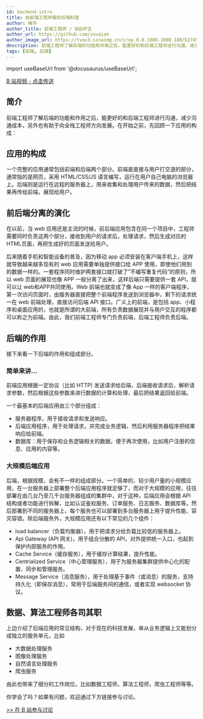 ```yaml
---
id: backend-intro
title: 给前端工程师看的后端科普
author: 峰华
author_title: 前端工程师 / B站UP主
author_url: https://github.com/zxuqian
author_image_url: https://tvax3.sinaimg.cn/crop.0.0.1080.1080.180/b2745d44ly8g8s4muqeggj20u00u0n0k.jpg?KID=imgbed,tva&Expires=1582389585&ssig=EvXmyu%2FXsX
description: 前端工程师了解后端的功能和作用之后，能更好的和后端工程师进行沟通，减少沟通成本，另外也有助于向全栈工程师方向发展。
tags: [前端, 后端]
---
```


import useBaseUrl from '@docusaurus/useBaseUrl';

[B 站视频 - 点击传送](https://www.bilibili.com/video/BV1XV411d7Cg/)

## 简介

前端工程师了解后端的功能和作用之后，能更好的和后端工程师进行沟通，减少沟通成本，另外也有助于向全栈工程师方向发展。在开始之前，先回顾一下应用的构成：

<!-- truncate -->


## 应用的构成

一个完整的应用通常包括前端和后端两个部分。前端是直接与用户打交道的部分，通常指的是网页，采用 HTML/CSS/JS 语言编写，运行在用户自己电脑的浏览器上。后端则是运行在远程的服务器上，用来收集和处理用户传来的数据，然后把结果再传给前端，展现给用户。

## 前后端分离的演化

在以前，当 web 应用还是主流的时候，前后端应用包含在同一个项目中，工程师需要同时负责这两个部分，接收到用户的请求后，处理请求，然后生成对应的 HTML页面，再把生成好的页面发送给用户。

后来随着手机和智能设备的普及，因为移动 app 必须安装在客户端手机上，这样就导致越来越多现有的 web 应用需要单独提供接口给 APP 使用，即使他们用到的数据一样的。一套程序同时维护两套接口就打破了”不编写重复代码“的原则，所以 web 页面的展现也像 APP 一般分离了出来，这样后端只需要提供一套 API，就可以让 web和APP共同使用。Web 前端也就变成了像 App 一样的客户端程序，第一次访问页面时，由服务器直接把整个前端程序发送到浏览器中，剩下的请求统一在 web 前端处理，直接访问后端 API 接口。广义上的前端，是包括 app、小程序和桌面应用的，也就是所谓的大前端，所有负责数据展现并与用户交互的程序都可以称之为前端。由此，我们前端工程师专门负责前端，后端工程师负责后端。

## 后端的作用

接下来看一下后端的作用和组成部分。

### 简单来讲...

前端应用根据一定协议（比如 HTTP) 发送请求给后端，后端接收请求后，解析请求参数，然后根据这些参数来进行数据的计算和处理，最后把结果返回给前端。

一个最基本的后端应用由三个部分组成：

- 服务器程序，用于接收请求和发送响应。
- 后端应用程序，用于处理请求，并完成业务逻辑，然后利用服务器程序把结果响应给前端。
- 数据库：用于保存和业务逻辑相关的数据，便于再次使用，比如用户注册的信息、应用的内容等。

### 大规模后端应用

后端，根据规模，会有不一样的组成部分。一个简单的、较少用户量的小规模应用，在一台服务器上部署整个后端应用程序就足够了，而对于大规模的应用，往往部署在由几台乃至几千台服务器组成的集群中，对于这种，后端应用会根据 API 结构或者功能进行拆解，比如认证鉴权服务、订单服务、日志服务、数据库等。然后部署到不同的服务器上，每个服务也可以部署到多台服务器上用于提升性能、容灾容错。除后端服务外，大规模应用还有以下常见的几个组件：

- load balancer（负载均衡器），用于把请求分给负载比较低的服务器上。
- Api Gateway (API 网关)，用于组合分散的 API，对外提供统一入口，也起到保护内部服务的作用。
- Cache Service（缓存服务），用于缓存计算结果，提升性能。
- Centrialized Service（中心管理服务），用于为服务器集群提供中心化的配置、同步和管理服务。
- Message Service（消息服务），用于处理基于事件（或消息）的服务，支持持久化（即保存消息），常用于后端服务间的通信，或者实现 websocket 协议。


## 数据、算法工程师各司其职

上边介绍了后端应用的常见结构，对于现在的科技发展，单从业务逻辑上又能划分成独立的服务单元，比如

- 大数据处理服务
- 图像处理服务
- 自然语言处理服务
- 爬虫服务

由此也带来了细分的工作岗位，比如数据工程师，算法工程师，爬虫工程师等等。


你学会了吗？如果有问题，欢迎通过下方链接参与讨论。

[>> 在 B 站参与讨论](https://www.bilibili.com/video/BV1XV411d7Cg/)

